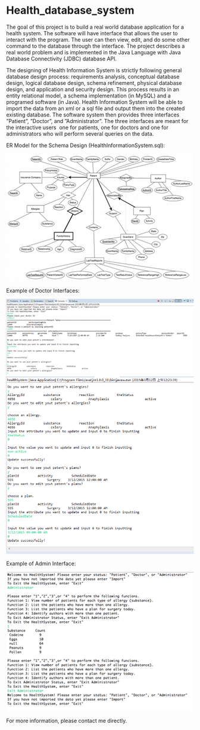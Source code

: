 # Health_database_system
The goal of this project is to build a real world database application for a health system. The software will have interface that allows the user to interact with the program. The user can then view, edit, and do some other command to the database through the interface. The project describes a real world problem and is implemented in the Java Language with Java Database Connectivity (JDBC) database API.

The designing of Health Information System is strictly following general database design process: requirements analysis, conceptual database design, logical database design, schema refinement, physical database design, and application and security design. This process results in an entity relational model, a schema implementation (in MySQL) and a programed software (in Java). Health Information System will be able to import the data from an xml or a sql file and output them into the created existing database. The software system then provides three interfaces ”Patient”, ”Doctor”, and ”Administrator”. The three interfaces are meant for the interactive users ­ one for patients, one for doctors and one for administrators who will perform several queries on the data.

ER Model for the Schema Design (HealthInformationSystem.sql): 

![Alt text](/Example_Images/ER_model.png?raw=true "Optional Title")

Example of Doctor Interfaces:

![Alt text](/Example_Images/hs_doctor1.png?raw=true "Optional Title")
![Alt text](/Example_Images/hs_doctor2.png?raw=true "Optional Title")

Example of Admin Interface:

![Alt text](/Example_Images/hs_admin.png?raw=true "Optional Title")

For more information, please contact me directly.
